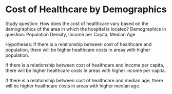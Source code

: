 # Cost of Healthcare by Demographics

Study question: 
How does the cost of healthcare vary based on the demographics of the area in which the hospital is located?
Demographics in question: Population Density, Income per Capita, Median Age

Hypotheses: 
If there is a relationship between cost of healthcare and population, there will be higher healthcare costs in areas with higher population.

If there is a relationship between cost of healthcare and income per capita, there will be higher healthcare costs in areas with higher income per capita.

If there is a relationship between cost of healthcare and median age, there will be higher healthcare costs in areas with higher median age.
